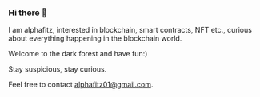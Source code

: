 ### Hi there 👋

<!--
**alphafiiitz/alphafiiitz** is a ✨ _special_ ✨ repository because its `README.md` (this file) appears on your GitHub profile.

Here are some ideas to get you started:

- 🔭 I’m currently working on ...
- 🌱 I’m currently learning ...
- 👯 I’m looking to collaborate on ...
- 🤔 I’m looking for help with ...
- 💬 Ask me about ...
- 📫 How to reach me: ...
- 😄 Pronouns: ...
- ⚡ Fun fact: ...
-->

I am alphafitz, interested in blockchain, smart contracts, NFT etc., curious about everything happening in the blockchain world.

Welcome to the dark forest and have fun:)

Stay suspicious, stay curious.

Feel free to contact alphafitz01@gmail.com.
